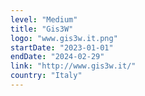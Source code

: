 ```yaml
---
level: "Medium"
title: "Gis3W"
logo: "www.gis3w.it.png"
startDate: "2023-01-01"
endDate: "2024-02-29"
link: "http://www.gis3w.it/"
country: "Italy"
---
```

